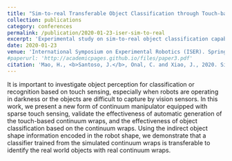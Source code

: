 ```yaml
---
title: "Sim-to-real Transferable Object Classification through Touch-based Continuum Manipulation"
collection: publications
category: conferences
permalink: /publication/2020-01-23-iser-sim-to-real
excerpt: 'Experimental study on sim-to-real object classification capability of continuum robot enabled through touch sensing.'
date: 2020-01-23
venue: 'International Symposium on Experimental Robotics (ISER). Springer'
#paperurl: 'http://academicpages.github.io/files/paper3.pdf'
citation: 'Mao, H., <b>Santoso, J.</b>, Onal, C. and Xiao, J., 2020. Sim-to-real transferable object classification through touch-based continuum manipulation. In Proceedings of the 2018 International Symposium on Experimental Robotics (pp. 280-289). Springer International Publishing.'
---
```


It is important to investigate object perception for classification or recognition based on touch sensing, especially when robots are operating in darkness or the objects are difficult to capture by vision sensors. In this work, we present a new form of continuum manipulator equipped with sparse touch sensing, validate the effectiveness of automatic generation of the touch-based continuum wraps, and the effectiveness of object classification based on the continuum wraps. Using the indirect object shape information encoded in the robot shape, we demonstrate that a classifier trained from the simulated continuum wraps is transferable to identify the real world objects with real continuum wraps.
